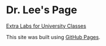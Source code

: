 # Dr. Lee's Page

[Extra Labs for University Classes](extra-labs/Extra-Labs.md)

This site was built using [GitHub Pages](https://pages.github.com/).
